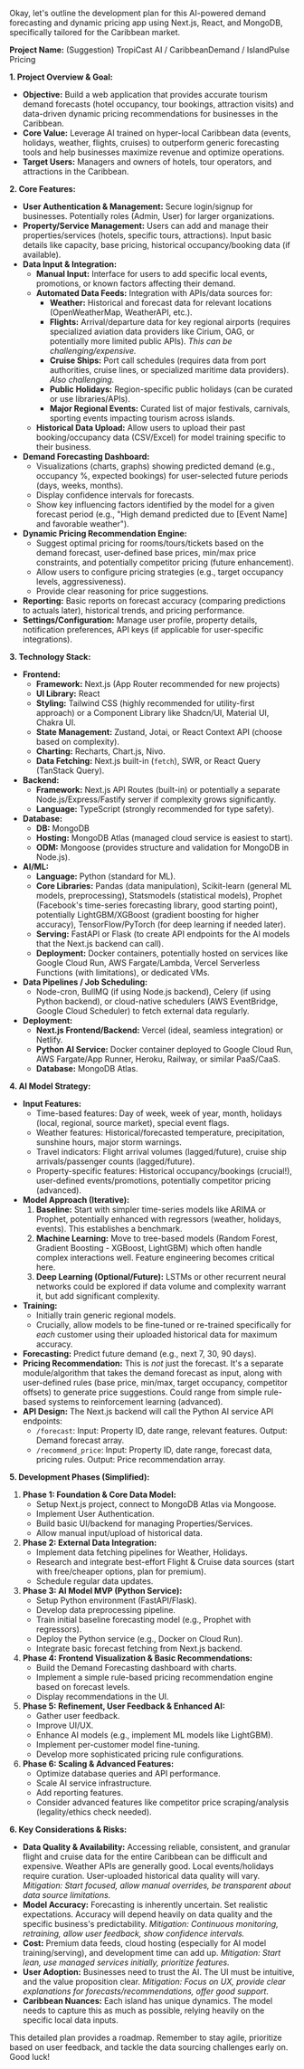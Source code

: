 Okay, let's outline the development plan for this AI-powered demand forecasting and dynamic pricing app using Next.js, React, and MongoDB, specifically tailored for the Caribbean market.

**Project Name:** (Suggestion) TropiCast AI / CaribbeanDemand / IslandPulse Pricing

**1. Project Overview & Goal:**

- **Objective:** Build a web application that provides accurate tourism demand forecasts (hotel occupancy, tour bookings, attraction visits) and data-driven dynamic pricing recommendations for businesses in the Caribbean.
- **Core Value:** Leverage AI trained on hyper-local Caribbean data (events, holidays, weather, flights, cruises) to outperform generic forecasting tools and help businesses maximize revenue and optimize operations.
- **Target Users:** Managers and owners of hotels, tour operators, and attractions in the Caribbean.

**2. Core Features:**

- **User Authentication & Management:** Secure login/signup for businesses. Potentially roles (Admin, User) for larger organizations.
- **Property/Service Management:** Users can add and manage their properties/services (hotels, specific tours, attractions). Input basic details like capacity, base pricing, historical occupancy/booking data (if available).
- **Data Input & Integration:**
  - **Manual Input:** Interface for users to add specific local events, promotions, or known factors affecting their demand.
  - **Automated Data Feeds:** Integration with APIs/data sources for:
    - **Weather:** Historical and forecast data for relevant locations (OpenWeatherMap, WeatherAPI, etc.).
    - **Flights:** Arrival/departure data for key regional airports (requires specialized aviation data providers like Cirium, OAG, or potentially more limited public APIs). _This can be challenging/expensive._
    - **Cruise Ships:** Port call schedules (requires data from port authorities, cruise lines, or specialized maritime data providers). _Also challenging._
    - **Public Holidays:** Region-specific public holidays (can be curated or use libraries/APIs).
    - **Major Regional Events:** Curated list of major festivals, carnivals, sporting events impacting tourism across islands.
  - **Historical Data Upload:** Allow users to upload their past booking/occupancy data (CSV/Excel) for model training specific to their business.
- **Demand Forecasting Dashboard:**
  - Visualizations (charts, graphs) showing predicted demand (e.g., occupancy %, expected bookings) for user-selected future periods (days, weeks, months).
  - Display confidence intervals for forecasts.
  - Show key influencing factors identified by the model for a given forecast period (e.g., "High demand predicted due to [Event Name] and favorable weather").
- **Dynamic Pricing Recommendation Engine:**
  - Suggest optimal pricing for rooms/tours/tickets based on the demand forecast, user-defined base prices, min/max price constraints, and potentially competitor pricing (future enhancement).
  - Allow users to configure pricing strategies (e.g., target occupancy levels, aggressiveness).
  - Provide clear reasoning for price suggestions.
- **Reporting:** Basic reports on forecast accuracy (comparing predictions to actuals later), historical trends, and pricing performance.
- **Settings/Configuration:** Manage user profile, property details, notification preferences, API keys (if applicable for user-specific integrations).

**3. Technology Stack:**

- **Frontend:**
  - **Framework:** Next.js (App Router recommended for new projects)
  - **UI Library:** React
  - **Styling:** Tailwind CSS (highly recommended for utility-first approach) or a Component Library like Shadcn/UI, Material UI, Chakra UI.
  - **State Management:** Zustand, Jotai, or React Context API (choose based on complexity).
  - **Charting:** Recharts, Chart.js, Nivo.
  - **Data Fetching:** Next.js built-in (`fetch`), SWR, or React Query (TanStack Query).
- **Backend:**
  - **Framework:** Next.js API Routes (built-in) or potentially a separate Node.js/Express/Fastify server if complexity grows significantly.
  - **Language:** TypeScript (strongly recommended for type safety).
- **Database:**
  - **DB:** MongoDB
  - **Hosting:** MongoDB Atlas (managed cloud service is easiest to start).
  - **ODM:** Mongoose (provides structure and validation for MongoDB in Node.js).
- **AI/ML:**
  - **Language:** Python (standard for ML).
  - **Core Libraries:** Pandas (data manipulation), Scikit-learn (general ML models, preprocessing), Statsmodels (statistical models), Prophet (Facebook's time-series forecasting library, good starting point), potentially LightGBM/XGBoost (gradient boosting for higher accuracy), TensorFlow/PyTorch (for deep learning if needed later).
  - **Serving:** FastAPI or Flask (to create API endpoints for the AI models that the Next.js backend can call).
  - **Deployment:** Docker containers, potentially hosted on services like Google Cloud Run, AWS Fargate/Lambda, Vercel Serverless Functions (with limitations), or dedicated VMs.
- **Data Pipelines / Job Scheduling:**
  - Node-cron, BullMQ (if using Node.js backend), Celery (if using Python backend), or cloud-native schedulers (AWS EventBridge, Google Cloud Scheduler) to fetch external data regularly.
- **Deployment:**
  - **Next.js Frontend/Backend:** Vercel (ideal, seamless integration) or Netlify.
  - **Python AI Service:** Docker container deployed to Google Cloud Run, AWS Fargate/App Runner, Heroku, Railway, or similar PaaS/CaaS.
  - **Database:** MongoDB Atlas.

**4. AI Model Strategy:**

- **Input Features:**
  - Time-based features: Day of week, week of year, month, holidays (local, regional, source market), special event flags.
  - Weather features: Historical/forecasted temperature, precipitation, sunshine hours, major storm warnings.
  - Travel indicators: Flight arrival volumes (lagged/future), cruise ship arrivals/passenger counts (lagged/future).
  - Property-specific features: Historical occupancy/bookings (crucial!), user-defined events/promotions, potentially competitor pricing (advanced).
- **Model Approach (Iterative):**
  1.  **Baseline:** Start with simpler time-series models like ARIMA or Prophet, potentially enhanced with regressors (weather, holidays, events). This establishes a benchmark.
  2.  **Machine Learning:** Move to tree-based models (Random Forest, Gradient Boosting - XGBoost, LightGBM) which often handle complex interactions well. Feature engineering becomes critical here.
  3.  **Deep Learning (Optional/Future):** LSTMs or other recurrent neural networks could be explored if data volume and complexity warrant it, but add significant complexity.
- **Training:**
  - Initially train generic regional models.
  - Crucially, allow models to be fine-tuned or re-trained specifically for _each_ customer using their uploaded historical data for maximum accuracy.
- **Forecasting:** Predict future demand (e.g., next 7, 30, 90 days).
- **Pricing Recommendation:** This is _not_ just the forecast. It's a separate module/algorithm that takes the demand forecast as input, along with user-defined rules (base price, min/max, target occupancy, competitor offsets) to generate price suggestions. Could range from simple rule-based systems to reinforcement learning (advanced).
- **API Design:** The Next.js backend will call the Python AI service API endpoints:
  - `/forecast`: Input: Property ID, date range, relevant features. Output: Demand forecast array.
  - `/recommend_price`: Input: Property ID, date range, forecast data, pricing rules. Output: Price recommendation array.

**5. Development Phases (Simplified):**

1.  **Phase 1: Foundation & Core Data Model:**
    - Setup Next.js project, connect to MongoDB Atlas via Mongoose.
    - Implement User Authentication.
    - Build basic UI/backend for managing Properties/Services.
    - Allow manual input/upload of historical data.
2.  **Phase 2: External Data Integration:**
    - Implement data fetching pipelines for Weather, Holidays.
    - Research and integrate best-effort Flight & Cruise data sources (start with free/cheaper options, plan for premium).
    - Schedule regular data updates.
3.  **Phase 3: AI Model MVP (Python Service):**
    - Setup Python environment (FastAPI/Flask).
    - Develop data preprocessing pipeline.
    - Train initial baseline forecasting model (e.g., Prophet with regressors).
    - Deploy the Python service (e.g., Docker on Cloud Run).
    - Integrate basic forecast fetching from Next.js backend.
4.  **Phase 4: Frontend Visualization & Basic Recommendations:**
    - Build the Demand Forecasting dashboard with charts.
    - Implement a simple rule-based pricing recommendation engine based on forecast levels.
    - Display recommendations in the UI.
5.  **Phase 5: Refinement, User Feedback & Enhanced AI:**
    - Gather user feedback.
    - Improve UI/UX.
    - Enhance AI models (e.g., implement ML models like LightGBM).
    - Implement per-customer model fine-tuning.
    - Develop more sophisticated pricing rule configurations.
6.  **Phase 6: Scaling & Advanced Features:**
    - Optimize database queries and API performance.
    - Scale AI service infrastructure.
    - Add reporting features.
    - Consider advanced features like competitor price scraping/analysis (legality/ethics check needed).

**6. Key Considerations & Risks:**

- **Data Quality & Availability:** Accessing reliable, consistent, and granular flight and cruise data for the entire Caribbean can be difficult and expensive. Weather APIs are generally good. Local events/holidays require curation. User-uploaded historical data quality will vary. _Mitigation: Start focused, allow manual overrides, be transparent about data source limitations._
- **Model Accuracy:** Forecasting is inherently uncertain. Set realistic expectations. Accuracy will depend heavily on data quality and the specific business's predictability. _Mitigation: Continuous monitoring, retraining, allow user feedback, show confidence intervals._
- **Cost:** Premium data feeds, cloud hosting (especially for AI model training/serving), and development time can add up. _Mitigation: Start lean, use managed services initially, prioritize features._
- **User Adoption:** Businesses need to trust the AI. The UI must be intuitive, and the value proposition clear. _Mitigation: Focus on UX, provide clear explanations for forecasts/recommendations, offer good support._
- **Caribbean Nuances:** Each island has unique dynamics. The model needs to capture this as much as possible, relying heavily on the specific local data inputs.

This detailed plan provides a roadmap. Remember to stay agile, prioritize based on user feedback, and tackle the data sourcing challenges early on. Good luck!
